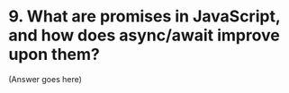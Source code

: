 # 9. What are promises in JavaScript, and how does async/await improve upon them?

(Answer goes here)
